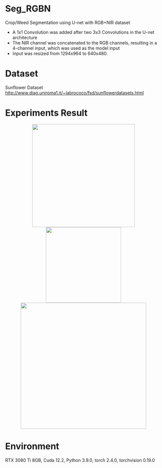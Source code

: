 # Seg_RGBN
Crop/Weed Segmentation using U-net with RGB+NIR dataset
* A 1x1 Convolution was added after two 3x3 Convolutions in the U-net architecture
* The NIR channel was concatenated to the RGB channels, resulting in a 4-channel input, which was used as the model input
* Input was resized from 1294x964 to 640x480.

# Dataset
Sunflower Dataset http://www.diag.uniroma1.it/~labrococo/fsd/sunflowerdatasets.html

# Experiments Result
<p align="center">
  <img src="https://github.com/user-attachments/assets/77501c93-228c-4995-bb67-56d7f70914b6" width="330" />
  <img src="https://github.com/user-attachments/assets/ec2aa1a8-46fd-434a-b87f-7728cc5e017a" width="242" />
  <img src="https://github.com/user-attachments/assets/7b21f156-c0ee-48c4-807e-e63a60ca148e" width="404" />
</p>

# Environment
RTX 3080 Ti 8GB, Cuda 12.2, Python 3.9.0, torch 2.4.0, torchvision 0.19.0
